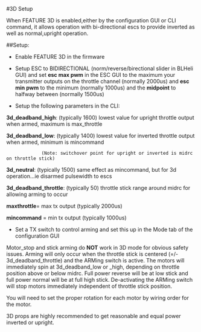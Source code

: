 #3D Setup

When FEATURE 3D is enabled,either by the configuration GUI or CLI command, it allows operation with bi-directional escs to provide inverted as well as normal,upright operation. 

##Setup:

* Enable FEATURE 3D in the firmware

* Setup ESC to BIDIRECTIONAL (norm/reverse/birectional slider in BLHeli GUI) and set **esc max pwm** in the ESC GUI to the maximum your transmitter outputs on the throttle channel (normally 2000us) and **esc min pwm** to the minimum (normally 1000us) and the **midpoint** to halfway between (normally 1500us)

* Setup the following parameters in the CLI:

 **3d_deadband_high**: (typically 1600) lowest value for upright throttle output when armed, maximum is max_throttle 

 **3d_deadband_low**: (typically 1400) lowest value for inverted throttle output when armed, minimum is mincommand 

                 (Note: switchover point for upright or inverted is midrc on throttle stick)

 **3d_neutral**: (typically 1500) same effect as mincommand, but for 3d operation...ie disarmed pulsewidth to escs 

 **3d_deadband_throttle**: (typically 50) throttle stick range around midrc for allowing arming to occur 

 **maxthrottle**= max tx output (typically 2000us)

 **mincommand** = min tx output (typically 1000us)

* Set a TX switch to control arming and set this up in the Mode tab of the configuration GUI


Motor_stop and stick arming do **NOT** work in 3D mode for obvious safety issues. Arming will only occur when the throttle stick is centered (=/- 3d_deadband_throttle) and the ARMing switch is active. The motors will immediately spin at 3d_deadband_low or _high, depending on throttle position above or below midrc. Full power reverse will be at low stick and full power normal will be at full high stick. De-activating the ARMing switch will stop motors immediately independent of throttle stick position.

You will need to set the proper rotation for each motor by wiring order for the motor.

3D props are highly recommended to get reasonable and equal power inverted or upright.